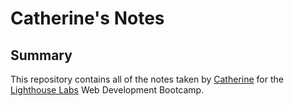 # Catherine's Notes

## Summary
This repository contains all of the notes taken by [Catherine](https://github.com/Catmhhw) for the [Lighthouse Labs](https://www.lighthouselabs.ca/en) Web Development Bootcamp.

